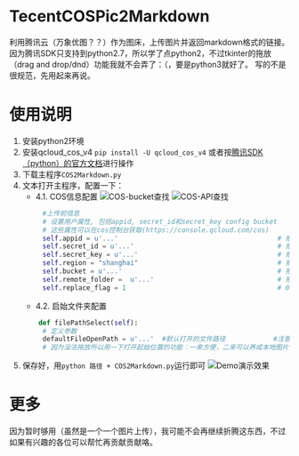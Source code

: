 # TecentCOSPic2Markdown
利用腾讯云（万象优图？？）作为图床，上传图片并返回markdown格式的链接。
因为腾讯SDK只支持到python2.7，所以学了点python2，不过tkinter的拖放（drag and drop/dnd）功能我就不会弄了：（，要是python3就好了。
写的不是很规范，先用起来再说。

# 使用说明
1. 安装python2环境
2. 安装qcloud_cos_v4 `pip install -U qcloud_cos_v4`
   或者按[腾讯SDK（python）的官方文档](https://github.com/tencentyun/cos-python-sdk-v4)进行操作
3. 下载主程序`COS2Markdown.py`
4. 文本打开主程序，配置一下：
   - 4.1. COS信息配置
![COS-bucket查找](http://picpool-1255373220.cossh.myqcloud.com/Blog_Hexo_CodingNet/2017-11-01_COS-bucket.png)
![COS-API查找](http://picpool-1255373220.cossh.myqcloud.com/Blog_Hexo_CodingNet/2017-11-01_COS-API.png)
   ~~~ python
        #上传前信息
        # 设置用户属性, 包括appid, secret_id和secret_key config bucket
        # 这些属性可以在cos控制台获取(https://console.qcloud.com/cos)  
        self.appid = u'...'                                        # 把...替换为用户的appid
        self.secret_id = u'...'                                    # 把...替换为用户的secret_id
        self.secret_key = u'...'                                   # 把...替换为用户的secret_key
        self.region = "shanghai"                                   # 把...替换为用户的region，目前可以为 shanghai/guangzhou
        self.bucket = u'...'                                       # 把...替换为用户的bucket
        self.remote_folder =  u'...'                               # 把...替换为用户的远程路径（如果新建了文件夹）
        self.replace_flag = 1                                      # 0表示可以覆盖？
   ~~~
   - 4.2. 启始文件夹配置
   ~~~ python
       def filePathSelect(self):
        # 定义参数
        defaultFileOpenPath = u'...'  #默认打开的文件路径            #注意win下的路径格式，eg:‘d://Share//blog//hexo//source//_img//’
        # 因为没法拖放所以用一下打开起始位置的功能：一来方便，二来可以养成本地图片保存的习惯
   ~~~
5. 保存好，用`python 路径 + COS2Markdown.py`运行即可
![Demo演示效果](http://picpool-1255373220.cossh.myqcloud.com/Blog_Hexo_CodingNet/2017-11-01_cos2md-tool.png)
# 更多
因为暂时够用（虽然是一个一个图片上传），我可能不会再继续折腾这东西，不过如果有兴趣的各位可以帮忙再贡献贡献咯。
